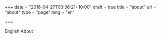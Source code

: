 +++
date = "2016-04-27T03:36:21+10:00"
draft = true
title = "about"
url = "about"
type = "page"
lang = "en"

+++

English About